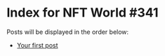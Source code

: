 # Index for NFT World #341
Posts will be displayed in the order below:

- [Your first post](./001-first.md)

